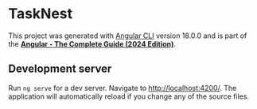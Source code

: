 # TaskNest

This project was generated with [Angular CLI](https://github.com/angular/angular-cli) version 18.0.0 and is part of the **[Angular - The Complete Guide (2024 Edition)](https://www.udemy.com/course/the-complete-guide-to-angular-2)**.

## Development server

Run `ng serve` for a dev server. Navigate to [http://localhost:4200/](http://localhost:4200/). The application will automatically reload if you change any of the source files.
